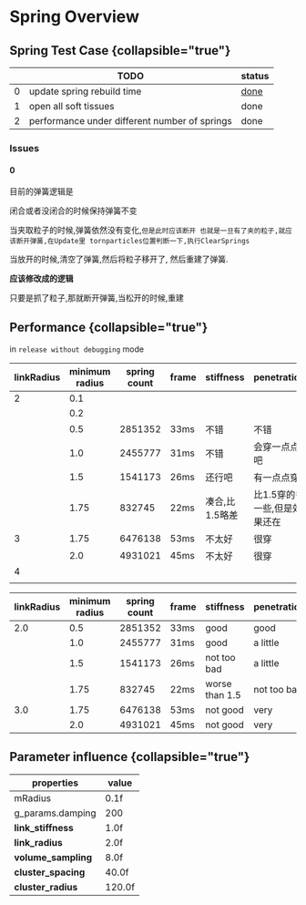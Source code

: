 # Spring Overview

## Spring Test Case {collapsible="true"}

|   | TODO                                          | status     |
|---|-----------------------------------------------|------------|
| 0 | update spring rebuild time                    | [done](#0) |
| 1 | open all soft tissues                         | done       |
| 2 | performance under different number of springs | done       |

### Issues

#### 0

目前的弹簧逻辑是

闭合或者没闭合的时候保持弹簧不变

当夹取粒子的时候,弹簧依然没有变化,`但是此时应该断开
也就是一旦有了夹的粒子,就应该断开弹簧,在Update里
tornparticles位置判断一下,执行ClearSprings`

当放开的时候,清空了弹簧,然后将粒子移开了,
然后重建了弹簧.

**应该修改成的逻辑**

只要是抓了粒子,那就断开弹簧,当松开的时候,重建

## Performance {collapsible="true"}

in `release without debugging` mode

| linkRadius | minimum radius | spring count | frame | stiffness | penetration      |
|------------|----------------|--------------|-------|-----------|------------------|
| 2          | 0.1            |              |       |           |                  |
|            | 0.2            |              |       |           |                  |
|            | 0.5            | 2851352      | 33ms  | 不错        | 不错               |
|            | 1.0            | 2455777      | 31ms  | 不错        | 会穿一点点吧           |
|            | 1.5            | 1541173      | 26ms  | 还行吧       | 有一点点穿            |
|            | 1.75           | 832745       | 22ms  | 凑合,比1.5略差 | 比1.5穿的多一些,但是效果还在 |
| 3          | 1.75           | 6476138      | 53ms  | 不太好       | 很穿               |
|            | 2.0            | 4931021      | 45ms  | 不太好       | 很穿               |
| 4          |                |              |       |           |                  |
|            |                |              |       |           |                  |


| linkRadius | minimum radius | spring count | frame | stiffness      | penetration |
|------------|----------------|--------------|-------|----------------|-------------|
| 2.0        | 0.5            | 2851352      | 33ms  | good           | good        |
|            | 1.0            | 2455777      | 31ms  | good           | a little    |
|            | 1.5            | 1541173      | 26ms  | not too bad    | a little    |
|            | 1.75           | 832745       | 22ms  | worse than 1.5 | not too bad |
| 3.0        | 1.75           | 6476138      | 53ms  | not good       | very        |
|            | 2.0            | 4931021      | 45ms  | not good       | very        |

## Parameter influence {collapsible="true"}

| properties          | value  |
|---------------------|--------|
| mRadius             | 0.1f   |
| g_params.damping    | 200    |
| **link_stiffness**  | 1.0f   |
| **link_radius**     | 2.0f   |
| **volume_sampling** | 8.0f   |
| **cluster_spacing** | 40.0f  |
| **cluster_radius**  | 120.0f |
